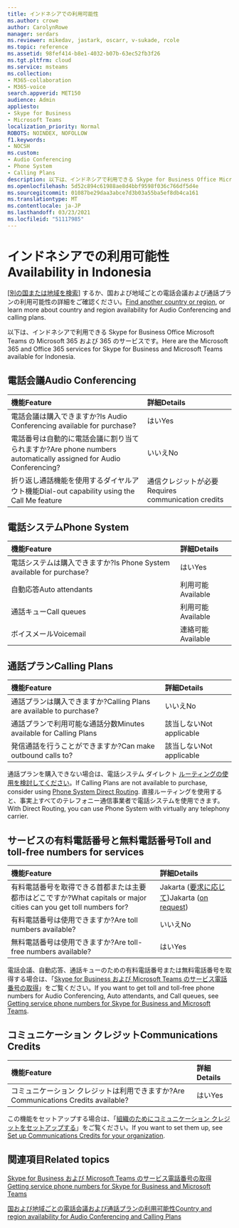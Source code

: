 ```yaml
---
title: インドネシアでの利用可能性
ms.author: crowe
author: CarolynRowe
manager: serdars
ms.reviewer: mikedav, jastark, oscarr, v-sukade, rcole
ms.topic: reference
ms.assetid: 98fef414-b8e1-4032-b07b-63ec52fb3f26
ms.tgt.pltfrm: cloud
ms.service: msteams
ms.collection:
- M365-collaboration
- M365-voice
search.appverid: MET150
audience: Admin
appliesto:
- Skype for Business
- Microsoft Teams
localization_priority: Normal
ROBOTS: NOINDEX, NOFOLLOW
f1.keywords:
- NOCSH
ms.custom:
- Audio Conferencing
- Phone System
- Calling Plans
description: 以下は、インドネシアで利用できる Skype for Business Office Microsoft Teams の Microsoft 365 および 365 のサービスです。
ms.openlocfilehash: 5d52c894c61988ae8d4bbf9598f036c766df5d4e
ms.sourcegitcommit: 01087be29daa3abce7d3b03a55ba5ef8db4ca161
ms.translationtype: MT
ms.contentlocale: ja-JP
ms.lasthandoff: 03/23/2021
ms.locfileid: "51117985"
---
```

# <a name="availability-in-indonesia"></a><span data-ttu-id="6f399-103">インドネシアでの利用可能性</span><span class="sxs-lookup"><span data-stu-id="6f399-103">Availability in Indonesia</span></span>

<span data-ttu-id="6f399-104">[[別の国または地域を検索]](country-and-region-availability-for-audio-conferencing-and-calling-plans.md) するか、国および地域ごとの電話会議および通話プランの利用可能性の詳細をご確認ください。</span><span class="sxs-lookup"><span data-stu-id="6f399-104">[Find another country or region](country-and-region-availability-for-audio-conferencing-and-calling-plans.md), or learn more about country and region availability for Audio Conferencing and calling plans.</span></span>

<span data-ttu-id="6f399-105">以下は、インドネシアで利用できる Skype for Business Office Microsoft Teams の Microsoft 365 および 365 のサービスです。</span><span class="sxs-lookup"><span data-stu-id="6f399-105">Here are the Microsoft 365 and Office 365 services for Skype for Business and Microsoft Teams available for Indonesia.</span></span>
  
## <a name="audio-conferencing"></a><span data-ttu-id="6f399-106">電話会議</span><span class="sxs-lookup"><span data-stu-id="6f399-106">Audio Conferencing</span></span>

|<span data-ttu-id="6f399-107">**機能**</span><span class="sxs-lookup"><span data-stu-id="6f399-107">**Feature**</span></span>|<span data-ttu-id="6f399-108">**詳細**</span><span class="sxs-lookup"><span data-stu-id="6f399-108">**Details**</span></span>|
|:-----|:-----|
|<span data-ttu-id="6f399-109">電話会議は購入できますか?</span><span class="sxs-lookup"><span data-stu-id="6f399-109">Is Audio Conferencing available for purchase?</span></span>  <br/> |<span data-ttu-id="6f399-110">はい</span><span class="sxs-lookup"><span data-stu-id="6f399-110">Yes</span></span>  <br/> |
|<span data-ttu-id="6f399-111">電話番号は自動的に電話会議に割り当てられますか?</span><span class="sxs-lookup"><span data-stu-id="6f399-111">Are phone numbers automatically assigned for Audio Conferencing?</span></span>  <br/> |<span data-ttu-id="6f399-112">いいえ</span><span class="sxs-lookup"><span data-stu-id="6f399-112">No</span></span>  <br/> |
|<span data-ttu-id="6f399-113">折り返し通話機能を使用するダイヤルアウト機能</span><span class="sxs-lookup"><span data-stu-id="6f399-113">Dial-out capability using the Call Me feature</span></span>  <br/> |<span data-ttu-id="6f399-114">通信クレジットが必要</span><span class="sxs-lookup"><span data-stu-id="6f399-114">Requires communication credits</span></span>  <br/> |
   
## <a name="phone-system"></a><span data-ttu-id="6f399-115">電話システム</span><span class="sxs-lookup"><span data-stu-id="6f399-115">Phone System</span></span>

|<span data-ttu-id="6f399-116">**機能**</span><span class="sxs-lookup"><span data-stu-id="6f399-116">**Feature**</span></span>|<span data-ttu-id="6f399-117">**詳細**</span><span class="sxs-lookup"><span data-stu-id="6f399-117">**Details**</span></span>|
|:-----|:-----|
|<span data-ttu-id="6f399-118">電話システムは購入できますか?</span><span class="sxs-lookup"><span data-stu-id="6f399-118">Is Phone System available for purchase?</span></span>  <br/> |<span data-ttu-id="6f399-119">はい</span><span class="sxs-lookup"><span data-stu-id="6f399-119">Yes</span></span>  <br/> |
| <span data-ttu-id="6f399-120">自動応答</span><span class="sxs-lookup"><span data-stu-id="6f399-120">Auto attendants</span></span> <br/> |<span data-ttu-id="6f399-121">利用可能</span><span class="sxs-lookup"><span data-stu-id="6f399-121">Available</span></span>  <br/> |
|<span data-ttu-id="6f399-122">通話キュー</span><span class="sxs-lookup"><span data-stu-id="6f399-122">Call queues</span></span>  <br/> |<span data-ttu-id="6f399-123">利用可能</span><span class="sxs-lookup"><span data-stu-id="6f399-123">Available</span></span>  <br/> |
|<span data-ttu-id="6f399-124">ボイスメール</span><span class="sxs-lookup"><span data-stu-id="6f399-124">Voicemail</span></span>  <br/> |<span data-ttu-id="6f399-125">連絡可能</span><span class="sxs-lookup"><span data-stu-id="6f399-125">Available</span></span>  <br/> |
   
## <a name="calling-plans"></a><span data-ttu-id="6f399-126">通話プラン</span><span class="sxs-lookup"><span data-stu-id="6f399-126">Calling Plans</span></span>

|<span data-ttu-id="6f399-127">**機能**</span><span class="sxs-lookup"><span data-stu-id="6f399-127">**Feature**</span></span>|<span data-ttu-id="6f399-128">**詳細**</span><span class="sxs-lookup"><span data-stu-id="6f399-128">**Details**</span></span>|
|:-----|:-----|
|<span data-ttu-id="6f399-129">通話プランは購入できますか?</span><span class="sxs-lookup"><span data-stu-id="6f399-129">Calling Plans are available to purchase?</span></span>  <br/> |<span data-ttu-id="6f399-130">いいえ</span><span class="sxs-lookup"><span data-stu-id="6f399-130">No</span></span>  <br/> |
|<span data-ttu-id="6f399-131">通話プランで利用可能な通話分数</span><span class="sxs-lookup"><span data-stu-id="6f399-131">Minutes available for Calling Plans</span></span>  <br/> |<span data-ttu-id="6f399-132">該当しない</span><span class="sxs-lookup"><span data-stu-id="6f399-132">Not applicable</span></span>  <br/> |
|<span data-ttu-id="6f399-133">発信通話を行うことができますか?</span><span class="sxs-lookup"><span data-stu-id="6f399-133">Can make outbound calls to?</span></span>  <br/> |<span data-ttu-id="6f399-134">該当しない</span><span class="sxs-lookup"><span data-stu-id="6f399-134">Not applicable</span></span>  <br/> |

<span data-ttu-id="6f399-135">通話プランを購入できない場合は、電話システム ダイレクト [ルーティングの使用を検討してください](../direct-routing-landing-page.md)。</span><span class="sxs-lookup"><span data-stu-id="6f399-135">If Calling Plans are not available to purchase, consider using [Phone System Direct Routing](../direct-routing-landing-page.md).</span></span> <span data-ttu-id="6f399-136">直接ルーティングを使用すると、事実上すべてのテレフォニー通信事業者で電話システムを使用できます。</span><span class="sxs-lookup"><span data-stu-id="6f399-136">With Direct Routing, you can use Phone System with virtually any telephony carrier.</span></span>
   
## <a name="toll-and-toll-free-numbers-for-services"></a><span data-ttu-id="6f399-137">サービスの有料電話番号と無料電話番号</span><span class="sxs-lookup"><span data-stu-id="6f399-137">Toll and toll-free numbers for services</span></span>

|<span data-ttu-id="6f399-138">**機能**</span><span class="sxs-lookup"><span data-stu-id="6f399-138">**Feature**</span></span>|<span data-ttu-id="6f399-139">**詳細**</span><span class="sxs-lookup"><span data-stu-id="6f399-139">**Details**</span></span>|
|:-----|:-----|
|<span data-ttu-id="6f399-140">有料電話番号を取得できる首都または主要都市はどこですか?</span><span class="sxs-lookup"><span data-stu-id="6f399-140">What capitals or major cities can you get toll numbers for?</span></span>  <br/> |<span data-ttu-id="6f399-141">Jakarta ([要求に応じて](../manage-phone-numbers-for-your-organization/contact-pstn-service-desk.md))</span><span class="sxs-lookup"><span data-stu-id="6f399-141">Jakarta ([on request](../manage-phone-numbers-for-your-organization/contact-pstn-service-desk.md))</span></span> <br/> |
|<span data-ttu-id="6f399-142">有料電話番号は使用できますか?</span><span class="sxs-lookup"><span data-stu-id="6f399-142">Are toll numbers available?</span></span>  <br/> |<span data-ttu-id="6f399-143">いいえ</span><span class="sxs-lookup"><span data-stu-id="6f399-143">No</span></span>  <br/> |
|<span data-ttu-id="6f399-144">無料電話番号は使用できますか?</span><span class="sxs-lookup"><span data-stu-id="6f399-144">Are toll-free numbers available?</span></span>  <br/> |<span data-ttu-id="6f399-145">はい</span><span class="sxs-lookup"><span data-stu-id="6f399-145">Yes</span></span>  <br/> |
   
 <span data-ttu-id="6f399-146">電話会議、自動応答、通話キューのための有料電話番号または無料電話番号を取得する場合は、「[Skype for Business および Microsoft Teams のサービス電話番号の取得](../getting-service-phone-numbers.md)」をご覧ください。</span><span class="sxs-lookup"><span data-stu-id="6f399-146">If you want to get toll and toll-free phone numbers for Audio Conferencing, Auto attendants, and Call queues, see [Getting service phone numbers for Skype for Business and Microsoft Teams](../getting-service-phone-numbers.md).</span></span>
  
## <a name="communications-credits"></a><span data-ttu-id="6f399-147">コミュニケーション クレジット</span><span class="sxs-lookup"><span data-stu-id="6f399-147">Communications Credits</span></span>

|<span data-ttu-id="6f399-148">**機能**</span><span class="sxs-lookup"><span data-stu-id="6f399-148">**Feature**</span></span>|<span data-ttu-id="6f399-149">**詳細**</span><span class="sxs-lookup"><span data-stu-id="6f399-149">**Details**</span></span>|
|:-----|:-----|
|<span data-ttu-id="6f399-150">コミュニケーション クレジットは利用できますか?</span><span class="sxs-lookup"><span data-stu-id="6f399-150">Are Communications Credits available?</span></span>  <br/> |<span data-ttu-id="6f399-151">はい</span><span class="sxs-lookup"><span data-stu-id="6f399-151">Yes</span></span>  <br/> |
   
<span data-ttu-id="6f399-152">この機能をセットアップする場合は、「[組織のためにコミュニケーション クレジットをセットアップする](../set-up-communications-credits-for-your-organization.md)」をご覧ください。</span><span class="sxs-lookup"><span data-stu-id="6f399-152">If you want to set them up, see [Set up Communications Credits for your organization](../set-up-communications-credits-for-your-organization.md).</span></span>
  
## <a name="related-topics"></a><span data-ttu-id="6f399-153">関連項目</span><span class="sxs-lookup"><span data-stu-id="6f399-153">Related topics</span></span>

[<span data-ttu-id="6f399-154">Skype for Business および Microsoft Teams のサービス電話番号の取得</span><span class="sxs-lookup"><span data-stu-id="6f399-154">Getting service phone numbers for Skype for Business and Microsoft Teams</span></span>](../getting-service-phone-numbers.md)

[<span data-ttu-id="6f399-155">国および地域ごとの電話会議および通話プランの利用可能性</span><span class="sxs-lookup"><span data-stu-id="6f399-155">Country and region availability for Audio Conferencing and Calling Plans</span></span>](country-and-region-availability-for-audio-conferencing-and-calling-plans.md)

  
